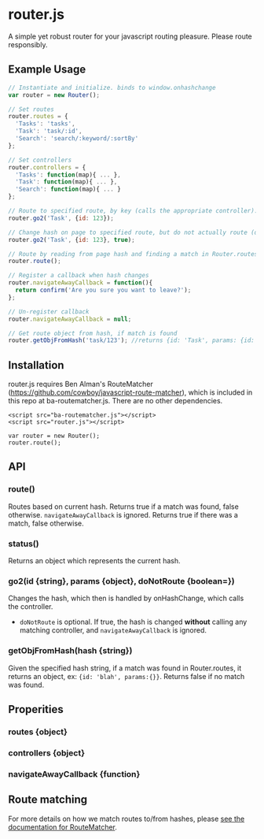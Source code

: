 # router.js
A simple yet robust router for your javascript routing pleasure. Please route responsibly.

## Example Usage

```js
// Instantiate and initialize. binds to window.onhashchange
var router = new Router();

// Set routes
router.routes = {
  'Tasks': 'tasks',
  'Task': 'task/:id',
  'Search': 'search/:keyword/:sortBy'
};

// Set controllers
router.controllers = {
  'Tasks': function(map){ ... },
  'Task': function(map){ ... },
  'Search': function(map){ ... }
};

// Route to specified route, by key (calls the appropriate controller).
router.go2('Task', {id: 123});

// Change hash on page to specified route, but do not actually route (does not call the controller).
router.go2('Task', {id: 123}, true);

// Route by reading from page hash and finding a match in Router.routes.
router.route();

// Register a callback when hash changes
router.navigateAwayCallback = function(){
  return confirm('Are you sure you want to leave?');
};

// Un-register callback
router.navigateAwayCallback = null;

// Get route object from hash, if match is found
router.getObjFromHash('task/123'); //returns {id: 'Task', params: {id: 123}}

```

## Installation

router.js requires Ben Alman's RouteMatcher (https://github.com/cowboy/javascript-route-matcher), which is included
in this repo at ba-routematcher.js. There are no other dependencies.

```
<script src="ba-routematcher.js"></script>
<script src="router.js"></script>

var router = new Router();
router.route();
```

## API

### route()

Routes based on current hash. Returns true if a match was found, false otherwise. `navigateAwayCallback` is ignored.
Returns true if there was a match, false otherwise.

### status()

Returns an object which represents the current hash.

### go2(id {string}, params {object}, doNotRoute {boolean=})

Changes the hash, which then is handled by onHashChange, which calls the controller.
- `doNotRoute` is optional. If true, the hash is changed **without** calling any matching controller, and `navigateAwayCallback` is ignored.

### getObjFromHash(hash {string})

Given the specified hash string, if a match was found in Router.routes, it returns an object, ex: `{id: 'blah', params:{}}`. Returns false if no
match was found.

## Properities

### routes {object}
### controllers {object}
### navigateAwayCallback {function}

## Route matching

For more details on how we match routes to/from hashes, please [see the documentation for RouteMatcher](https://github.com/cowboy/javascript-route-matcher).